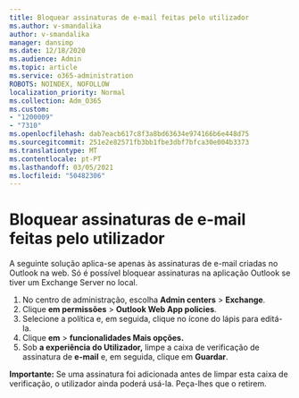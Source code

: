 ```yaml
---
title: Bloquear assinaturas de e-mail feitas pelo utilizador
ms.author: v-smandalika
author: v-smandalika
manager: dansimp
ms.date: 12/18/2020
ms.audience: Admin
ms.topic: article
ms.service: o365-administration
ROBOTS: NOINDEX, NOFOLLOW
localization_priority: Normal
ms.collection: Adm_O365
ms.custom:
- "1200009"
- "7310"
ms.openlocfilehash: dab7eacb617c8f3a8bd63634e974166b6e448d75
ms.sourcegitcommit: 251e2e82571fb3bb1fbe3dbf7bfca30e004b3373
ms.translationtype: MT
ms.contentlocale: pt-PT
ms.lasthandoff: 03/05/2021
ms.locfileid: "50482306"
---
```

# <a name="block-user-made-email-signatures"></a>Bloquear assinaturas de e-mail feitas pelo utilizador

A seguinte solução aplica-se apenas às assinaturas de e-mail criadas no Outlook na web. Só é possível bloquear assinaturas na aplicação Outlook se tiver um Exchange Server no local.

1. No centro de administração, escolha **Admin centers**  >  **Exchange**.
2. Clique **em permissões**  >  **Outlook Web App policies**.
3. Selecione a política e, em seguida, clique no ícone do lápis para editá-la.
4. Clique **em**  >  **funcionalidades Mais opções.**
5. Sob **a experiência do Utilizador,** limpe a caixa de verificação de assinatura de **e-mail** e, em seguida, clique em **Guardar**.

**Importante:** Se uma assinatura foi adicionada antes de limpar esta caixa de verificação, o utilizador ainda poderá usá-la. Peça-lhes que o retirem.
